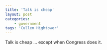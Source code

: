 ```yaml
---
title: 'Talk is cheap'
layout: post
categories:
    - government
tags: 'Cullen Hightower'
---
```


Talk is cheap … except when Congress does it.